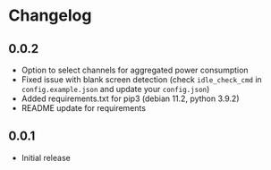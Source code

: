 # Changelog

## 0.0.2

 - Option to select channels for aggregated power consumption
 - Fixed issue with blank screen detection (check `idle_check_cmd` in `config.example.json` and update your `config.json`)
 - Added requirements.txt for pip3 (debian 11.2, python 3.9.2)
 - README update for requirements

## 0.0.1

- Initial release

